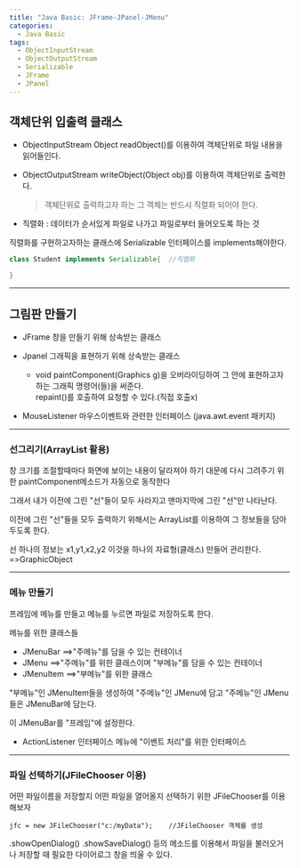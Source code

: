 ```yaml
---
title: "Java Basic: JFrame-JPanel-JMenu"
categories:
  - Java Basic
tags:
  - ObjectInputStream
  - ObjectOutputStream
  - Serializable
  - JFrame
  - JPanel
---
```

## 객체단위 입출력 클래스

- ObjectInputStream
	Object readObject()를 이용하여 객체단위로 파일 내용을 읽어들인다.  
- ObjectOutputStream
	writeObject(Object obj)를 이용하여 객체단위로 출력한다.    
	
	> 객체단위로 출력하고자 하는 그 객체는 반드시 직렬화 되어야 한다.    
	
* 직렬화 : 데이터가 순서있게 파일로 나가고 파일로부터 들어오도록 하는 것

직렬화를 구현하고자하는  클래스에 Serializable 인터페이스를 implements해야한다.
```java
class Student implements Serializable{	//직렬화

}
```
---

## 그림판 만들기 

- JFrame
창을 만들기 위해 상속받는 클래스

- Jpanel 
	그래픽을 표현하기 위해 상속받는 클래스

	- void paintComponent(Graphics g)을 오버라이딩하여
	그 안에 표현하고자 하는 그래픽 명령어(들)을 써준다.  	 
	 repaint()를 호출하여 요청할 수 있다.(직접 호출x)

- MouseListener
마우스이벤트와 관련한 인터페이스 (java.awt.event 패키지)

---
### 선그리기(ArrayList 활용)

창 크기를 조절할때마다
화면에 보이는 내용이 달라져야 하기 대문에
다시 그려주기 위한 paintComponent메소드가 자동으로 동작한다

그래서 내가 이전에 그린 "선"들이 모두 사라지고
맨마지막에 그린 "선"만 나타난다.

이전에 그린 "선"들을 모두 출력하기 위해서는
ArrayList를 이용하여 그 정보들을 담아 두도록 한다.

선 하나의 정보는
x1,y1,x2,y2
이것을 하나의 자료형(클래스) 만들어 관리한다.
=>GraphicObject

---
### 메뉴 만들기
프레임에 메뉴를 만들고
메뉴를 누르면 파일로 저장하도록 한다.

메뉴를 위한 클래스들
- JMenuBar	          ==>"주메뉴"를 담을 수 있는 컨테이너  
- JMenu		   	    ==>"주메뉴"를 위한 클래스이며 "부메뉴"를 담을 수 있는 컨테이너  
- JMenuItem             ==>"부메뉴"를 위한 클래스   
  

"부메뉴"인 JMenuItem들을 생성하여 "주메뉴"인 JMenu에 담고
"주메뉴"인 JMenu들은 JMenuBar에 담는다.

이 JMenuBar를 "프레임"에 설정한다.

- ActionListener 인터페이스
메뉴에 "이벤트 처리"를 위한 인터페이스

---
### 파일 선택하기(JFileChooser 이용)

어떤 파일이름을 저장할지
어떤 파일을 열어올지 선택하기 위한
JFileChooser를 이용해보자
```
jfc = new JFileChooser("c:/myData");	//JFileChooser 객체를 생성
```
.showOpenDialog()
.showSaveDialog() 등의 메소드를 이용해서 
파일을 불러오거나 저장할 때 필요한 다이어로그 창을 띄울 수 있다. 

